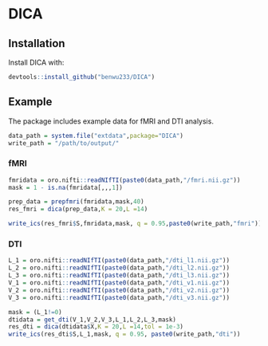 
<!-- README.md is generated from README.Rmd. Please edit that file -->

# DICA

<!-- badges: start -->
<!-- badges: end -->

## Installation

Install DICA with:

``` r
devtools::install_github("benwu233/DICA")
```

## Example

The package includes example data for fMRI and DTI analysis.

``` r
data_path = system.file("extdata",package="DICA") 
write_path = "/path/to/output/"
```

### fMRI

``` r
fmridata = oro.nifti::readNIfTI(paste0(data_path,"/fmri.nii.gz")) 
mask = 1 - is.na(fmridata[,,,1])

prep_data = prepfmri(fmridata,mask,40)
res_fmri = dica(prep_data,K = 20,L =14)

write_ics(res_fmri$S,fmridata,mask, q = 0.95,paste0(write_path,"fmri"))
```

### DTI

``` r
L_1 = oro.nifti::readNIfTI(paste0(data_path,"/dti_l1.nii.gz"))
L_2 = oro.nifti::readNIfTI(paste0(data_path,"/dti_l2.nii.gz"))
L_3 = oro.nifti::readNIfTI(paste0(data_path,"/dti_l3.nii.gz"))
V_1 = oro.nifti::readNIfTI(paste0(data_path,"/dti_v1.nii.gz"))
V_2 = oro.nifti::readNIfTI(paste0(data_path,"/dti_v2.nii.gz"))
V_3 = oro.nifti::readNIfTI(paste0(data_path,"/dti_v3.nii.gz"))

mask = (L_1!=0)
dtidata = get_dti(V_1,V_2,V_3,L_1,L_2,L_3,mask)
res_dti = dica(dtidata$X,K = 20,L =14,tol = 1e-3)
write_ics(res_dti$S,L_1,mask, q = 0.95, paste0(write_path,"dti"))
```
